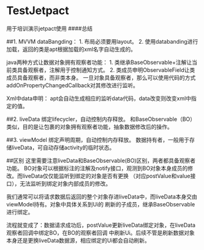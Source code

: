 # TestJetpact
 用于培训演示jetpact使用
####总结

##1. MVVM
   dataBangding：
    1. 布局必须要用layout。
    2. 使用databanding进行加载，返回的类是apt根据加载的xml名字自动生成的。

   java两种方式让数据对象拥有观察者功能：
    1. 类继承BaseObservable+注解让当前类具备观察者，注解用于控制通知方式。
    2. 类成员申明ObservableField让类成员具备观察者，而非类本身。
    一旦对象具备观察者，那么可以使用代码的方式addOnPropertyChangedCallback对其修改进行监听。

   Xml中data申明：
    apt会自动生成相应的监听data代码，data改变则改变xml中指定的值。


##2. liveData
   绑定lifecycler，自动控制内存释放。
   和BaseObservable（BO）类似，目的是让包裹的对象拥有观察者功能，抽象数据修改后的操作。
   

##3. viewModel
   绑定声明周期，自动控制内存释放。
   数据持有者，一般用于存储liveData，可自动存储activity的临时状态。

##区别
   这里需要注意liveData和BaseObservable(BO)区别，两者都具备观察者功能。
   BO对象可以根据标注的注解及notify接口，观测到BO对象本身成员的修改。而liveData仅仅能监听到绑定的对象是否有更换
   （对应postValue和value接口），无法监听到绑定对象内部成员的修改。

   我们通常可以将请求数据后返回的整个对象存进liveData中，而liveData本身交由viewModel持有。对象中具体关系到Ui的
   刷新的子成员，继承BaseObservable进行绑定。

   流程就变成了：数据请求成功后，postValue更新liveData绑定对象，在liveData观察者回调中绑定BO，在BO的观察者回调
   中刷新Ui。后续不管是刷新数据对象本身还是更换liveData数据源，相应绑定的Ui都会自动刷新。